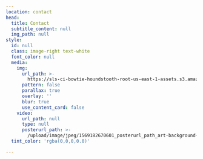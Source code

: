 ```yaml
---
location: contact
head:
  title: Contact
  subtitle_content: null
  img_path: null
style:
  id: null
  class: image-right text-white
  font_color: null
  media:
    img:
      url_path: >-
        https://sls-ci-bowtie-houndstooth-root-us-east-1-assets.s3.amazonaws.com/NickArrasate/perceptivecounseling/1645993409847-geordanna-cordero-2Qg4y32pdCc-unsplash.jpg
      pattern: false
      parallax: true
      overlay: ''
      blur: true
      use_content_card: false
    video:
      url_path: null
      type: null
      posterurl_path: >-
        /upload/image/jpeg/1569182670601_posterurl_path_art-background-collection-1037998.jpg
  tint_color: 'rgba(0,0,0,0.0)'

---
```


